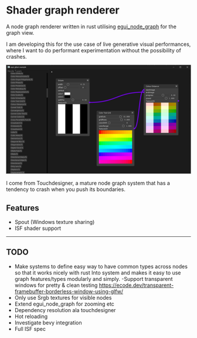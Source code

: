 # Shader graph renderer

A node graph renderer written in rust utilising [egui_node_graph](https://github.com/setzer22/egui_node_graph) for the graph view.

I am developing this for the use case of live generative visual performances, where I want to do performant experimentation without the possibility of crashes.

![screenshot](media/screenshot.jpg)



I come from Touchdesigner, a mature node graph system that has a tendency to crash when you push its boundaries.

## Features
- Spout (Windows texture sharing)
- ISF shader support

---

## TODO
- Make systems to define easy way to have common types across nodes so that it works nicely with rust Into<T> system and makes it easy to use graph features/types modularly and simply.
-Support transparent windows for pretty & clean testing https://ecode.dev/transparent-framebuffer-borderless-window-using-glfw/
- Only use Srgb textures for visible nodes
- Extend egui_node_graph for zooming etc
- Dependency resolution ala touchdesigner
- Hot reloading
- Investigate bevy integration
- Full ISF spec